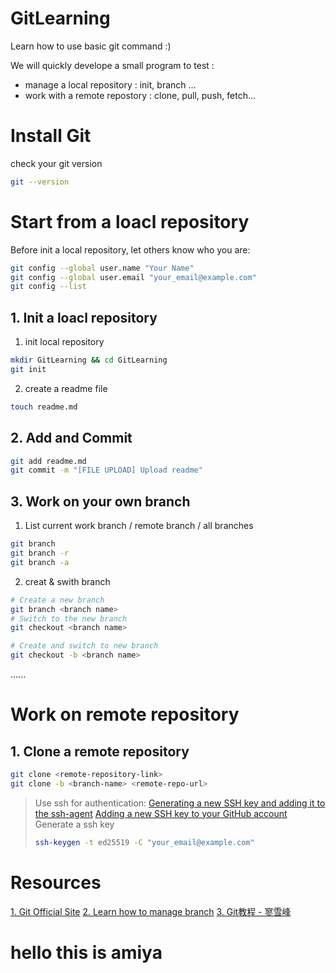 # GitLearning

Learn how to use basic git command :)

We will quickly develope a small program to test :
- manage a local repository : init, branch ...
- work with a remote repostory : clone, pull, push, fetch...

# Install Git
check your git version
```bash
git --version
```
# Start from a loacl repository
Before init a local repository, let others know who you are:
```bash
git config --global user.name "Your Name"
git config --global user.email "your_email@example.com"
git config --list
```

## 1. Init a loacl repository
1. init local repository
```bash
mkdir GitLearning && cd GitLearning
git init
```
2. create a readme file
```bash
touch readme.md
```

## 2. Add and Commit
```bash
git add readme.md
git commit -m "[FILE UPLOAD] Upload readme"
```

## 3. Work on your own branch
1. List current work branch / remote branch / all branches
```bash
git branch
git branch -r
git branch -a
```
2. creat & swith branch
```bash
# Create a new branch
git branch <branch name>
# Switch to the new branch
git checkout <branch name>

# Create and switch to new branch
git checkout -b <branch name>
```
......

# Work on remote repository

## 1. Clone a remote repository
```bash
git clone <remote-repository-link>
git clone -b <branch-name> <remote-repo-url>
```
> Use ssh for authentication:
> [Generating a new SSH key and adding it to the ssh-agent](https://docs.github.com/en/authentication/connecting-to-github-with-ssh/generating-a-new-ssh-key-and-adding-it-to-the-ssh-agent)
> [Adding a new SSH key to your GitHub account](https://docs.github.com/en/authentication/connecting-to-github-with-ssh/adding-a-new-ssh-key-to-your-github-account)
> Generate a ssh key
> ```bash
> ssh-keygen -t ed25519 -C "your_email@example.com"
> ```




# Resources
[1. Git Official Site](https://git-scm.com/)
[2. Learn how to manage branch](https://learngitbranching.js.org/?locale=zh_CN)
[3. Git教程 - 寥雪峰](https://www.liaoxuefeng.com/wiki/896043488029600)

# hello this is amiya